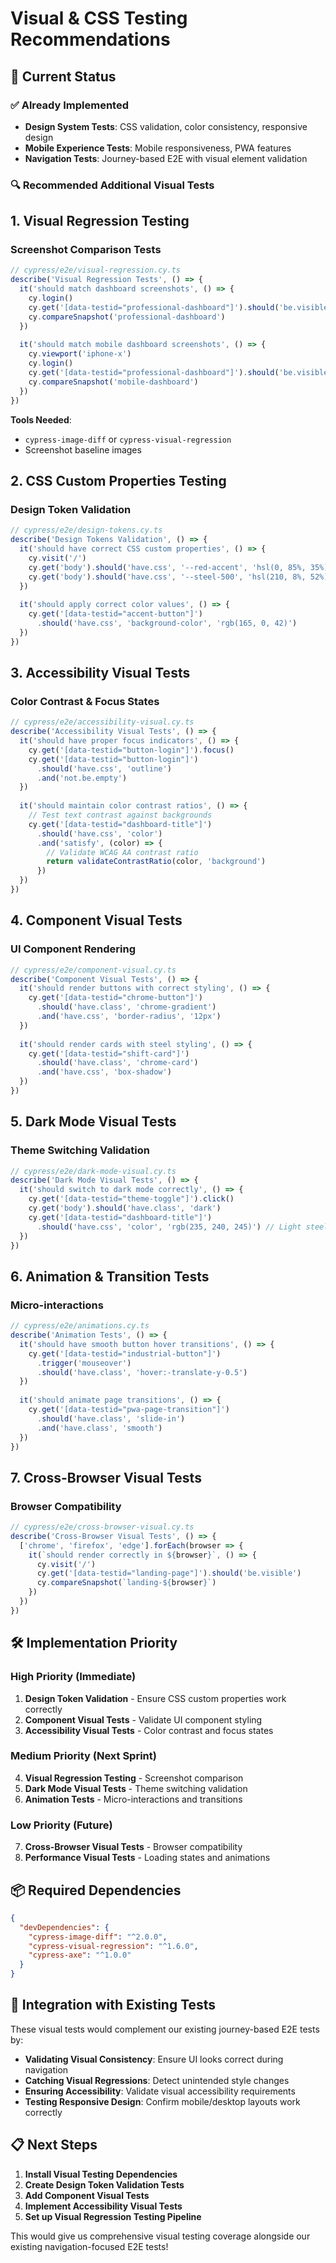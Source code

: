 # Visual & CSS Testing Recommendations

## 🎯 **Current Status**

### ✅ **Already Implemented**
- **Design System Tests**: CSS validation, color consistency, responsive design
- **Mobile Experience Tests**: Mobile responsiveness, PWA features
- **Navigation Tests**: Journey-based E2E with visual element validation

### 🔍 **Recommended Additional Visual Tests**

## 1. **Visual Regression Testing**

### **Screenshot Comparison Tests**
```typescript
// cypress/e2e/visual-regression.cy.ts
describe('Visual Regression Tests', () => {
  it('should match dashboard screenshots', () => {
    cy.login()
    cy.get('[data-testid="professional-dashboard"]').should('be.visible')
    cy.compareSnapshot('professional-dashboard')
  })
  
  it('should match mobile dashboard screenshots', () => {
    cy.viewport('iphone-x')
    cy.login()
    cy.get('[data-testid="professional-dashboard"]').should('be.visible')
    cy.compareSnapshot('mobile-dashboard')
  })
})
```

**Tools Needed**: 
- `cypress-image-diff` or `cypress-visual-regression`
- Screenshot baseline images

## 2. **CSS Custom Properties Testing**

### **Design Token Validation**
```typescript
// cypress/e2e/design-tokens.cy.ts
describe('Design Tokens Validation', () => {
  it('should have correct CSS custom properties', () => {
    cy.visit('/')
    cy.get('body').should('have.css', '--red-accent', 'hsl(0, 85%, 35%)')
    cy.get('body').should('have.css', '--steel-500', 'hsl(210, 8%, 52%)')
  })
  
  it('should apply correct color values', () => {
    cy.get('[data-testid="accent-button"]')
      .should('have.css', 'background-color', 'rgb(165, 0, 42)')
  })
})
```

## 3. **Accessibility Visual Tests**

### **Color Contrast & Focus States**
```typescript
// cypress/e2e/accessibility-visual.cy.ts
describe('Accessibility Visual Tests', () => {
  it('should have proper focus indicators', () => {
    cy.get('[data-testid="button-login"]').focus()
    cy.get('[data-testid="button-login"]')
      .should('have.css', 'outline')
      .and('not.be.empty')
  })
  
  it('should maintain color contrast ratios', () => {
    // Test text contrast against backgrounds
    cy.get('[data-testid="dashboard-title"]')
      .should('have.css', 'color')
      .and('satisfy', (color) => {
        // Validate WCAG AA contrast ratio
        return validateContrastRatio(color, 'background')
      })
  })
})
```

## 4. **Component Visual Tests**

### **UI Component Rendering**
```typescript
// cypress/e2e/component-visual.cy.ts
describe('Component Visual Tests', () => {
  it('should render buttons with correct styling', () => {
    cy.get('[data-testid="chrome-button"]')
      .should('have.class', 'chrome-gradient')
      .and('have.css', 'border-radius', '12px')
  })
  
  it('should render cards with steel styling', () => {
    cy.get('[data-testid="shift-card"]')
      .should('have.class', 'chrome-card')
      .and('have.css', 'box-shadow')
  })
})
```

## 5. **Dark Mode Visual Tests**

### **Theme Switching Validation**
```typescript
// cypress/e2e/dark-mode-visual.cy.ts
describe('Dark Mode Visual Tests', () => {
  it('should switch to dark mode correctly', () => {
    cy.get('[data-testid="theme-toggle"]').click()
    cy.get('body').should('have.class', 'dark')
    cy.get('[data-testid="dashboard-title"]')
      .should('have.css', 'color', 'rgb(235, 240, 245)') // Light steel text
  })
})
```

## 6. **Animation & Transition Tests**

### **Micro-interactions**
```typescript
// cypress/e2e/animations.cy.ts
describe('Animation Tests', () => {
  it('should have smooth button hover transitions', () => {
    cy.get('[data-testid="industrial-button"]')
      .trigger('mouseover')
      .should('have.class', 'hover:-translate-y-0.5')
  })
  
  it('should animate page transitions', () => {
    cy.get('[data-testid="pwa-page-transition"]')
      .should('have.class', 'slide-in')
      .and('have.class', 'smooth')
  })
})
```

## 7. **Cross-Browser Visual Tests**

### **Browser Compatibility**
```typescript
// cypress/e2e/cross-browser-visual.cy.ts
describe('Cross-Browser Visual Tests', () => {
  ['chrome', 'firefox', 'edge'].forEach(browser => {
    it(`should render correctly in ${browser}`, () => {
      cy.visit('/')
      cy.get('[data-testid="landing-page"]').should('be.visible')
      cy.compareSnapshot(`landing-${browser}`)
    })
  })
})
```

## 🛠️ **Implementation Priority**

### **High Priority (Immediate)**
1. **Design Token Validation** - Ensure CSS custom properties work correctly
2. **Component Visual Tests** - Validate UI component styling
3. **Accessibility Visual Tests** - Color contrast and focus states

### **Medium Priority (Next Sprint)**
4. **Visual Regression Testing** - Screenshot comparison
5. **Dark Mode Visual Tests** - Theme switching validation
6. **Animation Tests** - Micro-interactions and transitions

### **Low Priority (Future)**
7. **Cross-Browser Visual Tests** - Browser compatibility
8. **Performance Visual Tests** - Loading states and animations

## 📦 **Required Dependencies**

```json
{
  "devDependencies": {
    "cypress-image-diff": "^2.0.0",
    "cypress-visual-regression": "^1.6.0",
    "cypress-axe": "^1.0.0"
  }
}
```

## 🎯 **Integration with Existing Tests**

These visual tests would complement our existing journey-based E2E tests by:
- **Validating Visual Consistency**: Ensure UI looks correct during navigation
- **Catching Visual Regressions**: Detect unintended style changes
- **Ensuring Accessibility**: Validate visual accessibility requirements
- **Testing Responsive Design**: Confirm mobile/desktop layouts work correctly

## 📋 **Next Steps**

1. **Install Visual Testing Dependencies**
2. **Create Design Token Validation Tests**
3. **Add Component Visual Tests**
4. **Implement Accessibility Visual Tests**
5. **Set up Visual Regression Testing Pipeline**

This would give us comprehensive visual testing coverage alongside our existing navigation-focused E2E tests!
